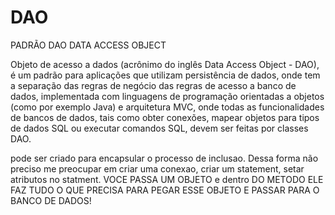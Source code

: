 # DAO
PADRÃO DAO
DATA ACCESS OBJECT

Objeto de acesso a dados (acrônimo do inglês Data Access Object - DAO), é um padrão para aplicações 
que utilizam persistência de dados, onde tem a separação das regras de negócio das regras de acesso a banco de dados,
implementada com linguagens de programação orientadas a objetos (como por exemplo Java) e arquitetura MVC,
onde todas as funcionalidades de bancos de dados, tais como obter conexões, mapear objetos para tipos de dados SQL ou executar comandos SQL, 
devem ser feitas por classes DAO.

pode ser criado para encapsular o processo de inclusao. Dessa forma não preciso me preocupar em criar uma conexao, criar um statement, setar atributos
no statment.
VOCE PASSA UM OBJETO e dentro DO METODO ELE FAZ TUDO O QUE PRECISA PARA PEGAR ESSE OBJETO E PASSAR PARA O BANCO DE DADOS!
